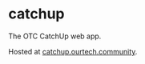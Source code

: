 # catchup

The OTC CatchUp web app.

Hosted at [catchup.ourtech.community](https://catchup.ourtech.community).
